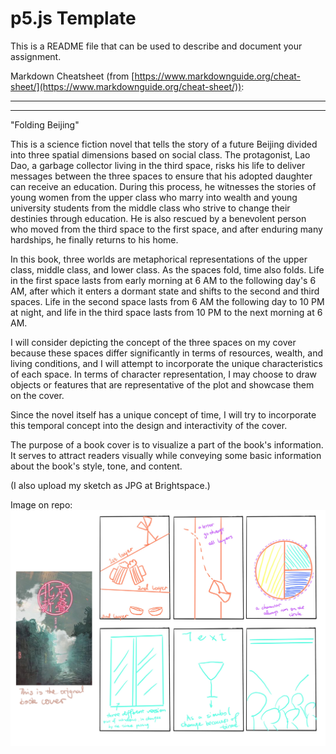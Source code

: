 # p5.js Template

This is a README file that can be used to describe and document your assignment.

Markdown Cheatsheet (from [https://www.markdownguide.org/cheat-sheet/](https://www.markdownguide.org/cheat-sheet/)):

---
---
"Folding Beijing"

This is a science fiction novel that tells the story of a future Beijing divided into three spatial dimensions based on social class. The protagonist, Lao Dao, a garbage collector living in the third space, risks his life to deliver messages between the three spaces to ensure that his adopted daughter can receive an education. During this process, he witnesses the stories of young women from the upper class who marry into wealth and young university students from the middle class who strive to change their destinies through education. He is also rescued by a benevolent person who moved from the third space to the first space, and after enduring many hardships, he finally returns to his home.

In this book, three worlds are metaphorical representations of the upper class, middle class, and lower class. As the spaces fold, time also folds. Life in the first space lasts from early morning at 6 AM to the following day's 6 AM, after which it enters a dormant state and shifts to the second and third spaces. Life in the second space lasts from 6 AM the following day to 10 PM at night, and life in the third space lasts from 10 PM to the next morning at 6 AM.

I will consider depicting the concept of the three spaces on my cover because these spaces differ significantly in terms of resources, wealth, and living conditions, and I will attempt to incorporate the unique characteristics of each space. In terms of character representation, I may choose to draw objects or features that are representative of the plot and showcase them on the cover.

Since the novel itself has a unique concept of time, I will try to incorporate this temporal concept into the design and interactivity of the cover.

The purpose of a book cover is to visualize a part of the book's information. It serves to attract readers visually while conveying some basic information about the book's style, tone, and content.


(I also upload my sketch as JPG at Brightspace.)

Image on repo:  
![image description](./sketch.jpg)